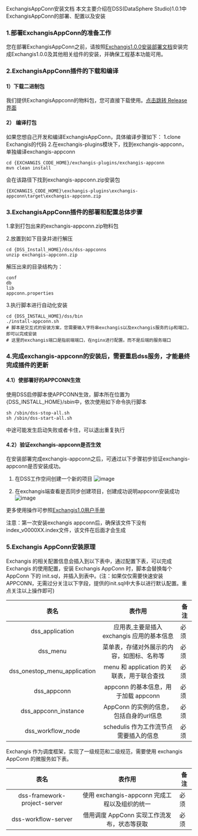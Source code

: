 ExchangisAppConn安装文档
本文主要介绍在DSS(DataSphere Studio)1.0.1中ExchangisAppConn的部署、配置以及安装
### 1.部署ExchangisAppConn的准备工作
您在部署ExchangisAppConn之前，请按照[Exchangis1.0.0安装部署文档](https://github.com/WeDataSphere/Exchangis/blob/dev-1.0.0-rc/docs/zh_CN/ch1/exchangis_deploy_cn.md)安装完成Exchangis1.0.0及其他相关组件的安装，并确保工程基本功能可用。

### 2.ExchangisAppConn插件的下载和编译
#### 1）下载二进制包
我们提供ExchangisAppconn的物料包，您可直接下载使用。[点击跳转 Release 界面](https://osp-1257653870.cos.ap-guangzhou.myqcloud.com/WeDatasphere/Exchangis/exchangis1.0.0-rc/exchangis-appconn.zip)
#### 2） 编译打包

如果您想自己开发和编译ExchangisAppConn，具体编译步骤如下：
1.clone Exchangis的代码
2.在exchangis-plugins模块下，找到exchangis-appconn，单独编译exchangis-appconn
```
cd {EXCHANGIS_CODE_HOME}/exchangis-plugins/exchangis-appconn
mvn clean install
```
会在该路径下找到exchangis-appconn.zip安装包
```
{EXCHANGIS_CODE_HOME}\exchangis-plugins\exchangis-appconn\target\exchangis-appconn.zip
```

### 3.ExchangisAppConn插件的部署和配置总体步骤
1.拿到打包出来的exchangis-appconn.zip物料包

2.放置到如下目录并进行解压
```
cd {DSS_Install_HOME}/dss/dss-appconns
unzip exchangis-appconn.zip
```
解压出来的目录结构为：
```
conf
db
lib
appconn.properties
```

3.执行脚本进行自动化安装

```shell
cd {DSS_INSTALL_HOME}/dss/bin
./install-appconn.sh
# 脚本是交互式的安装方案，您需要输入字符串exchangis以及exchangis服务的ip和端口，即可以完成安装
# 这里的exchangis端口是指前端端口，在nginx进行配置。而不是后端的服务端口
```

### 4.完成exchangis-appconn的安装后，需要重启dss服务，才能最终完成插件的更新

#### 4.1）使部署好的APPCONN生效
使用DSS启停脚本使APPCONN生效，脚本所在位置为{DSS_INSTALL_HOME}/sbin中，依次使用如下命令执行脚本
```
sh /sbin/dss-stop-all.sh
sh /sbin/dss-start-all.sh
```
中途可能发生启动失败或者卡住，可以退出重复执行

#### 4.2）验证exchangis-appconn是否生效
在安装部署完成exchangis-appconn之后，可通过以下步骤初步验证exchangis-appconn是否安装成功。
1.	在DSS工作空间创建一个新的项目
![image](https://user-images.githubusercontent.com/27387830/169782142-b2fc2633-e605-4553-9433-67756135a6f1.png)

2.	在exchangis端查看是否同步创建项目，创建成功说明appconn安装成功
![image](https://user-images.githubusercontent.com/27387830/169782337-678f2df0-080a-495a-b59f-a98c5a427cf8.png)

更多使用操作可参照[Exchangis1.0用户手册](https://user-images.githubusercontent.com/27387830/169782142-b2fc2633-e605-4553-9433-67756135a6f1.png)

注意：第一次安装exchangis appconn后，确保该文件下没有index_v0000XX.index文件，该文件在后面才会生成

### 5.Exchangis AppConn安装原理

Exchangis 的相关配置信息会插入到以下表中，通过配置下表，可以完成 Exchangis 的使用配置，安装 Exchangis AppConn 时，脚本会替换每个 AppConn 下的 init.sql，并插入到表中。(注：如果仅仅需要快速安装APPCONN，无需过分关注以下字段，提供的init.sql中大多以进行默认配置。重点关注以上操作即可)

| 表名 | 表作用 | 备注 |
| :----: | :----: |-------|
| dss_application	 | 应用表,主要是插入 exchangis 应用的基本信息	| 必须 |
| dss_menu | 菜单表，存储对外展示的内容，如图标、名称等 | 必须 |
| dss_onestop_menu_application| menu 和 application 的关联表，用于联合查找 | 必须 | 
| dss_appconn |appconn 的基本信息，用于加载 appconn | 必须 | 
| dss_appconn_instance| AppConn 的实例的信息，包括自身的url信息 | 必须 |
| dss_workflow_node | schedulis 作为工作流节点需要插入的信息	 | 必须 |

Exchangis 作为调度框架，实现了一级规范和二级规范，需要使用 exchangis AppConn 的微服务如下表。

| 表名 | 表作用 | 备注 |
| :----: | :----: |-------|
| dss-framework-project-server | 使用 exchangis-appconn 完成工程以及组织的统一| 必须 |
| dss-workflow-server | 借用调度 AppConn 实现工作流发布，状态等获取 | 必须 |
